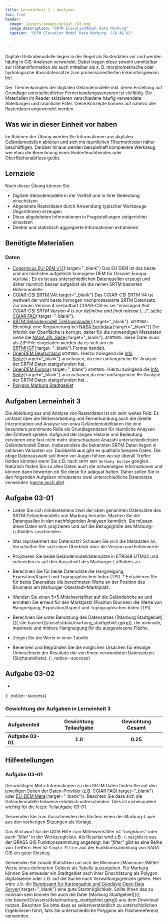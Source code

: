 ```yaml
---
title: Lerneinheit 3 - Analysen
toc: true
header:
  image: /assets/images/splash_L03.png
  image_description: "SRTM ElevationModel Data Marburg"
  caption: "SRTM Elevation Model Data Marburg. CC0 AG UI"
  

---
```



Digitale Geländemodelle liegen in der Regel als Rasterdaten vor und werden häufig in GIS-Analysen verwendet. Dabei tragen diese sowohl unmittelbar zur Höheninformation als auch mittelbar als z. B. morphometrische oder hydrologische Basisdatensätze zum prosessorientierten Erkenntnisgewinn bei.

<!--more-->

Der Themenkomplex der digitalen Geländemodelle inkl. deren Erstellung auf Grundlage unterschiedlicher Fernerkundungssensoren ist vielfältig. Die Materialien im Reader skizzieren verschiedene häufig verwendete Ableitungen und räumliche Filter. Diese Konzepte können auf nahezu alle Rasterdaten angewendet werden.


## Was wir in dieser Einheit vor haben

Im Rahmen der Übung werden Sie Informationen aus digitalen Geländemodellen ableiten und sich mit räumlichen Filtermethoden näher beschäftigen. Darüber hinaus werden beispielhaft komplexere Werkzeug wie etwa die Berechnung eines Bodenfeuchteindex oder Oberflächenabfluss geübt.


## Lernziele 

Nach dieser Übung können Sie:

  *  Digitale Geländemodelle in irer Vielfalt und in ihrer Bedeutung einschätzen 
  *  Abgeleitete Rasterdaten durch Anwendung typischer Werkzeuge (Algorithmen) erzeugen
  *  Diese abgeleiteten Informationen in Fragestellungen zielgerichtet einsetzen
  *  Direkte und statistisch aggregierte Informationen extrahieren


## Benötigte Materialien

### Daten
  * [Copernicus EU-DEM v1.1](https://land.copernicus.eu/imagery-in-situ/eu-dem/eu-dem-v1.1/view){:target="_blank"} Das EU DEM ist das beste und am höchsten aufgelöste homogene DEM für Gesamt-Europa. `ACHTUNG:` Es es ist aus unterschiedlichen Datenquellen erzeugt und daher räumlich besser aufgelöst als die reinen SRTM basierten Höhenmodelle. 
  * [CGIAR-CSI SRTM V4](https://srtm.csi.cgiar.org/srtmdata/){:target="_blank"} Das CGIAR-CSI SRTM V4 ist weltweit der wohl beste homogen nachprozessierte SRTM Datensatz. Zur neuen Version 4 verlautbart CGIAR-CSI es sei "*envisaged that CGIAR-CSI SRTM Version 4 is our definitive and final release [...]*", [siehe CGIAR FAQ](https://srtm.csi.cgiar.org/faq/){:target="_blank"}.
  * [SRTM Geländemodell TileDownloader](https://dwtkns.com/srtm30m/){:target="_blank"}. `ACHTUNG:` (Benötigt eine Registrierung bei [NASA Earthdata](https://urs.earthdata.nasa.gov/users/new){:target="_blank"}) Der Infolink der Oberfläche is korrupt, daher für die notwendigen Metadaten siehe die [NASA JPL Seite](https://www2.jpl.nasa.gov/srtm/){:target="_blank"}. `ACHTUNG:` diese Datei muss als ZIP-File eingeladen werden da es sich um ein [SRTMHGT](https://gdal.org/drivers/raster/srtmhgt.html){:target="_blank"} Format handelt. 
  * [OpenDEM Deutschland](https://opendem.info/downloads/srtm_germany_dtm.zip) `ACHTUNG:` Hierzu zwingend die [Info Seite](https://opendem.info/srtm_processing.html){:target="_blank"} anschauen, da eine umfangreiche Re-Analyse der SRTM Daten stattgefunden hat. 
  * [OpenDEM Europa](https://opendem.info/opendemeu_download_highres.html){:target="_blank"} `ACHTUNG:` Hierzu zwingend die [Info Seite](https://opendem.info/opendemeu_background.html){:target="_blank"} anzuschauen,da eine umfangreiche Re-Analyse der SRTM Daten stattgefunden hat.  .
  * [Polygon Marburg Stadtgebiet]({{site.baseurl}}/assets/data/marburg_stadtgebiet.gpkg)

## Aufgaben Lerneinheit 3
Die Ableitung aus und Analyse von Rasterdaten ist ein sehr weites Feld. Es umfasst über die  Bildverarbeitung und Fernerkundung auch die direkte Interpretation und Analyse von etwa Geländemodelldaten die eine besonders prominente Rolle als Grundlagendaten für räumliche Anaysen der Echtwelt spielen. Aufgrund der langen Historie und Bedeutung exisiteren eine fast nicht mehr überschaubare Anazahl unterschiedlichster Geländemodell Daten. Insbesondere die bekannten SRTM Daten liegen in zahlosen Varianten vor. Darüberhinaus gibt es qualitativ bessere Daten. Die obige Datenauswahl soll Ihnen vor Augen führen wo sie überall Treffer landen könnten wenn Sie z.B. nach `SRTM DEM Germany Europe` googlen. Natürlich finden Sie zu allen Daten auch die notwendigen Informationen und können dann bewerten ob Sie diese für adäquat halten. Daher sollen Sie in den folgenden Aufgaben mindestens zwei unterschiedliche Datensätze verwenden ([gerne auch alle](https://raw.githubusercontent.com/gisma-courses/geoinfo-basis-qgis/master/docs/assets/data/le3_dem.zip)).

## Aufgabe 03-01

* Laden Sie sich mindestestens zwei der oben genannten Datensätze des SRTM Geländemodells von Marburg herunter. Machen Sie die Datenquellen in den nachfolgenden Analysen kenntlich. Sie müssen diese Daten evtl. projizieren und auf die Bezugsgröße des Marburg-Luftbildes zuschneiden.

*   Was repräsentiert der Datensatz? Schauen Sie sich die Metadaten an. Verschaffen Sie sich einen Überblick über die Version und Fehlerwerte.
*   Projizieren Sie beide Geländemodelldatensätze in ETRS89 UTM32 und schneiden es auf den Ausschnitt des Marburger Luftbildes zu.
*   Berechnen Sie für beide Datensätze die Hangneigung, Exposition/Aspect und Topographischen Index (TPI). *   Extrahieren Sie für beide Datensätze die berechneten Werte an der Position des Brunnens am Marburger Oberstadt-Marktplatz.
*   Wenden Sie einen 5*5 Mittelwertsfilter auf die Geländehöhe an und ermitteln Sie erneut für den Marktplatz (Position Brunnen) die Werte von Hangneigung, Exposition/Aspect und Topographischen Index (TPI).
* Berechnen Sie unter Benutzung des Datensatzes ([Marburg Stadtgebiet]({{ site.baseurl}}/assets/data/marburg_stadtgebiet.gpkg)), die minimale, maximale und mittlere Hangneigung für die ausgewiesene Fläche. 
* Zeigen Sie die Werte in einer Tabelle
* Benennen und Begründen Sie die möglichen Ursachen für etwaige Unterschiede der Resultate der von Ihnen verwendeten Datensätzen. (Stichpunktliste). 
{: .notice--success}

## Aufgabe 03-02
* 
{: .notice--success}

### Gewichtung der Aufgaben in Lerneinheit 3

| Aufgabenteil | Gewichtung Teilaufgabe | Gewichtung  Gesamt| 
|:-------------|:----------------------:|:-----------------:|
|**Aufgabe 03-01** | **1.0**  | **0.25** | 


## Hilfestellungen 

### Aufgabe 03-01
Die wichtigen Meta-Informationen zu den SRTM Daten finden Sie auf den jeweiligen Seiten der Daten-Provider (z.B. [CGIAR FAQ](https://srtm.csi.cgiar.org/faq/){:target="_blank"} oder [EU-DEM Meta](https://land.copernicus.eu/imagery-in-situ/eu-dem/eu-dem-v1.1?tab=metadata){:target="_blank"}). Beachten Sie dass sich die Geländemodelle teilweise erheblich unterscheiden. Dies ist insbesondere wichtig für die letzte Teilaufgabe 03-01.

Verwenden Sie zum Ausschneiden des Rasters einen der Marburg-Layer aus den vorherigen Sitzungen als Vorlage.

Das Stichwort für die QGIS Hilfe zum Mittelwertsfilter ist *"neighbors"*  oder auch *"filter"* in der Werkzeugleiste. Als Resultat wird z.B. `r.neighbors` aus der GRASS GIS Funktionssammlung angezeigt. bei *"filter"* gibt es eine Reihe von Treffern. Hier ist `Simple Filter` aus der Funktionssammlung von SAGA GIS ein guter Einstieg.

Verwenden Sie zonale Statistiken um sich die Minimum-/Maximum-/Mittel-Werte eines definierten Gebiets als Tabelle auszugeben. Für Marburg können Sie entweder ein Stadtgebiet nach ihrer Einschätzung als Polygon digitalisieren oder z.B. auf die Suche nach Verwaltungsgrenzen gehen. Hier wäre z.b. die [Bundesamt für Kartographie und Geodäsie Open Data Server](https://gdz.bkg.bund.de/index.php/default/open-data.html){:target="_blank"}  eine gute Startmöglichkeit.
 Sollte Ihnen das zu mühsam sein können  Sie auch die Datei [Marburg Stadtgebiet]({{ site.baseurl}}/assets/data/marburg_stadtgebiet.gpkg)) aus dem Download nutzen. Beachten Sie bitte dass es selbstverständlich zu unterschidlichen Ergebnissen führt, falls Sie unterschiedliche Polygone als Flächenreferenz verwenden.  